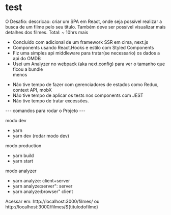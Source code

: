# test

O Desafio: 
descricao: criar um SPA em React, onde seja possível realizar a busca de um filme pelo seu título. Também deve ser possível visualizar mais detalhes dos filmes.
    Total: ~ 10hrs
mais
  + Concluido com adicional de um framework SSR em cima, next.js
  + Components usando React.Hooks e estilo com Styled Components
  + Fiz uma simples api middleware para tratar(se necessario) os dados a api do OMDB
  + Usei um Analyzer no webpack (aka next.config) para ver o tamanho que ficou a bundle  
menos
  - Não tive tempo de fazer com gerenciadores de estados como Redux, context API, mobX
  - Não tive tempo de aplicar os tests nos components com JEST
  - Não tive tempo de tratar excessões.



--- comandos para rodar o Projeto ---

modo dev
 - yarn
 - yarn dev (rodar modo dev)

modo production
- yarn build
- yarn start

modo analyzer
- yarn analyze: client+server
- yarn analyze:server": server
- yarn analyze:browser" client

Acessar em: 
http://localhost:3000/filmes/
ou http://localhost:3000/filmes/${titulodofilme}